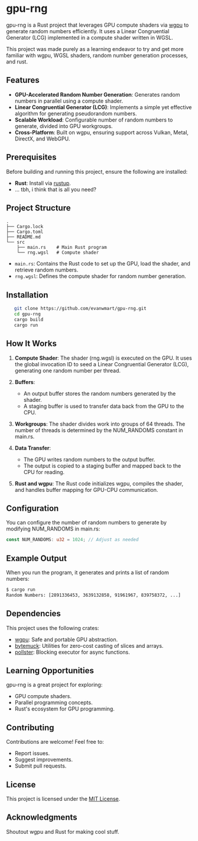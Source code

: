 # gpu-rng

gpu-rng is a Rust project that leverages GPU compute shaders via [wgpu](https://wgpu.rs/) to generate random numbers efficiently. It uses a Linear Congruential Generator (LCG) implemented in a compute shader written in WGSL.

This project was made purely as a learning endeavor to try and get more familiar with wgpu, WGSL shaders, random number generation processes, and rust. 

## Features

- **GPU-Accelerated Random Number Generation**: Generates random numbers in parallel using a compute shader.
- **Linear Congruential Generator (LCG)**: Implements a simple yet effective algorithm for generating pseudorandom numbers.
- **Scalable Workload**: Configurable number of random numbers to generate, divided into GPU workgroups.
- **Cross-Platform**: Built on wgpu, ensuring support across Vulkan, Metal, DirectX, and WebGPU.

## Prerequisites

Before building and running this project, ensure the following are installed:

- **Rust**: Install via [rustup](https://rustup.rs/).
- ... tbh, i think that is all you need?

## Project Structure

```
.
├── Cargo.lock
├── Cargo.toml
├── README.md
└── src
    ├── main.rs    # Main Rust program
    └── rng.wgsl   # Compute shader
```

- `main.rs`: Contains the Rust code to set up the GPU, load the shader, and retrieve random numbers.
- `rng.wgsl`: Defines the compute shader for random number generation.

## Installation

```bash
   git clone https://github.com/evanwmart/gpu-rng.git
   cd gpu-rng
   cargo build
   cargo run
```

## How It Works

1. **Compute Shader**: The shader (rng.wgsl) is executed on the GPU. It uses the global invocation ID to seed a Linear Congruential Generator (LCG), generating one random number per thread.

2. **Buffers**: 
   - An output buffer stores the random numbers generated by the shader.
   - A staging buffer is used to transfer data back from the GPU to the CPU.

3. **Workgroups**: The shader divides work into groups of 64 threads. The number of threads is determined by the NUM_RANDOMS constant in main.rs.

4. **Data Transfer**:
   - The GPU writes random numbers to the output buffer.
   - The output is copied to a staging buffer and mapped back to the CPU for reading.

5. **Rust and wgpu**: The Rust code initializes wgpu, compiles the shader, and handles buffer mapping for GPU-CPU communication.

## Configuration

You can configure the number of random numbers to generate by modifying NUM_RANDOMS in main.rs:

```rust
const NUM_RANDOMS: u32 = 1024; // Adjust as needed
```

## Example Output

When you run the program, it generates and prints a list of random numbers:

```bash
$ cargo run
Random Numbers: [2891336453, 3639132858, 91961967, 839758372, ...]
```

## Dependencies

This project uses the following crates:

- [wgpu](https://crates.io/crates/wgpu): Safe and portable GPU abstraction.
- [bytemuck](https://crates.io/crates/bytemuck): Utilities for zero-cost casting of slices and arrays.
- [pollster](https://crates.io/crates/pollster): Blocking executor for async functions.

## Learning Opportunities

gpu-rng is a great project for exploring:
- GPU compute shaders.
- Parallel programming concepts.
- Rust's ecosystem for GPU programming.

## Contributing

Contributions are welcome! Feel free to:
- Report issues.
- Suggest improvements.
- Submit pull requests.

## License

This project is licensed under the [MIT License](./LICENSE).

## Acknowledgments

Shoutout wgpu and Rust for making cool stuff. 
